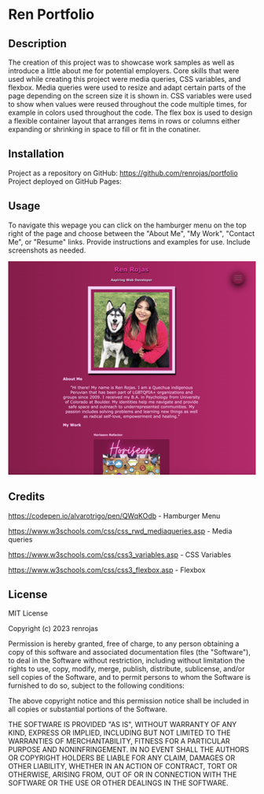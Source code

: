 # Ren Portfolio

## Description

The creation of this project was to showcase work samples as well as introduce a little about me for potential employers. Core skills that were used while creating this project were media queries, CSS variables, and flexbox. Media queries were used to resize and adapt certain parts of the page depending on the screen size it is shown in. CSS variables were used to show when values were reused throughout the code multiple times, for example in colors used throughout the code. The flex box is used to design a flexible container layout that arranges items in rows or columns either expanding or shrinking in space to fill or fit in the conatiner.

## Installation

Project as a repository on GitHub: https://github.com/renrojas/portfolio
Project deployed on GitHub Pages: 

## Usage

To navigate this wepage you can click on the hamburger menu on the top right of the page and choose between the "About Me", "My Work", "Contact Me", or "Resume" links.  Provide instructions and examples for use. Include screenshots as needed.

![alt text](./assets/images/screenshot-portfolio.png)


## Credits

https://codepen.io/alvarotrigo/pen/QWqKOdb - Hamburger Menu

https://www.w3schools.com/css/css_rwd_mediaqueries.asp - Media queries

https://www.w3schools.com/css/css3_variables.asp - CSS Variables

https://www.w3schools.com/css/css3_flexbox.asp - Flexbox


## License

MIT License

Copyright (c) 2023 renrojas

Permission is hereby granted, free of charge, to any person obtaining a copy
of this software and associated documentation files (the "Software"), to deal
in the Software without restriction, including without limitation the rights
to use, copy, modify, merge, publish, distribute, sublicense, and/or sell
copies of the Software, and to permit persons to whom the Software is
furnished to do so, subject to the following conditions:

The above copyright notice and this permission notice shall be included in all
copies or substantial portions of the Software.

THE SOFTWARE IS PROVIDED "AS IS", WITHOUT WARRANTY OF ANY KIND, EXPRESS OR
IMPLIED, INCLUDING BUT NOT LIMITED TO THE WARRANTIES OF MERCHANTABILITY,
FITNESS FOR A PARTICULAR PURPOSE AND NONINFRINGEMENT. IN NO EVENT SHALL THE
AUTHORS OR COPYRIGHT HOLDERS BE LIABLE FOR ANY CLAIM, DAMAGES OR OTHER
LIABILITY, WHETHER IN AN ACTION OF CONTRACT, TORT OR OTHERWISE, ARISING FROM,
OUT OF OR IN CONNECTION WITH THE SOFTWARE OR THE USE OR OTHER DEALINGS IN THE
SOFTWARE.